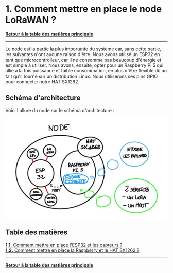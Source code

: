 # 1. Comment mettre en place le node LoRaWAN ?

[**Retour à la table des matières principale**](../README.md)

<hr/>

Le node est la partie la plus importante du système car, sans cette partie, les suivantes n'ont aucune raison d'être. Nous avons utilisé un ESP32 en tant que microcontrolleur, car il ne consomme pas beaucoup d'énergie et est simple à utiliser. Nous avons, ensuite, opter pour un Raspberry Pi 5 qui allie à la fois puissance et faible consommation, en plus d'être flexible dû au fait qu'il tourne sur un distribution Linux. Nous utiliserons ses pins GPIO pour connecter notre HAT SX1262. 

## Schéma d'architecture

Voici l'allure du node sur le schéma d'architecture :

![Node sur le shéma d'architecture](./images/architecture-node.png)

## Table des matières

[**1.1.** Comment mettre en place l'ESP32 et les capteurs ?](./esp32/README.md)  
[**1.2.** Comment mettre en place la Raspberry et le HAT SX1262 ?](./raspberry/README.md)  

<hr/>

[**Retour à la table des matières principale**](../README.md)  